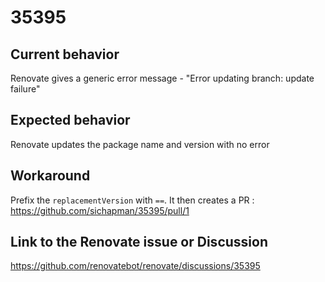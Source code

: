 # 35395

## Current behavior

Renovate gives a generic error message - "Error updating branch: update failure"

## Expected behavior

Renovate updates the package name and version with no error

## Workaround

Prefix the `replacementVersion` with `==`. It then creates a PR : https://github.com/sichapman/35395/pull/1

## Link to the Renovate issue or Discussion

https://github.com/renovatebot/renovate/discussions/35395
